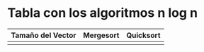 # Tabla con los algoritmos n log n

| Tamaño del Vector | Mergesort | Quicksort |
|-------------------|-----------|-----------|
||||
